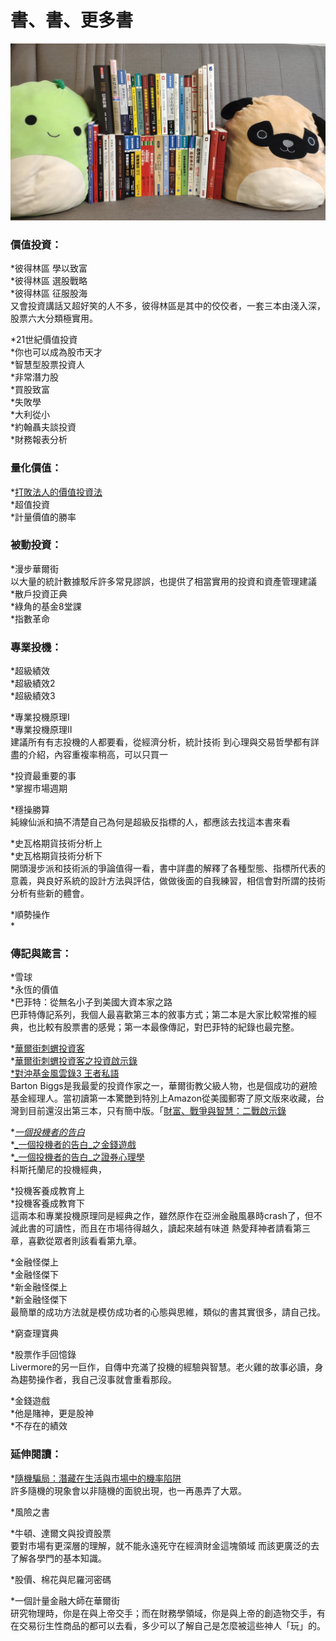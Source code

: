 # 書、書、更多書

![&#x4E0B;&#x9762;&#x63A8;&#x7684;&#x66F8;&#x6211;&#x6BCF;&#x4E00;&#x672C;&#x90FD;&#x6709;&#x8CB7;&#x4E14;&#x6709;&#x770B;&#x5B8C;&#xFF0C;&#x6709;&#x4E9B;&#x66F8;&#x64FA;&#x516C;&#x53F8;&#x6240;&#x4EE5;&#x6C92;&#x6CD5;&#x7167;&#x5168;&#x90E8;](../.gitbook/assets/img_20191110_104654.jpg)

### 價值投資： 

\*彼得林區 學以致富  
\*彼得林區 選股戰略  
\*彼得林區 征服股海  
又會投資講話又超好笑的人不多，彼得林區是其中的佼佼者，一套三本由淺入深，股票六大分類極實用。  
  
\*21世紀價值投資  
\*你也可以成為股市天才  
\*智慧型股票投資人  
\*非常潛力股  
\*買股致富  
\*失敗學  
\*大利從小  
\*約翰聶夫談投資  
\*財務報表分析

### 量化價值：

\*[打敗法人的價值投資法](https://www.books.com.tw/products/0010824984)  
\*超值投資  
\*計量價值的勝率

### 被動投資：

\*漫步華爾街  
以大量的統計數據駁斥許多常見謬誤，也提供了相當實用的投資和資產管理建議  
\*散戶投資正典  
\*綠角的基金8堂課  
\*指數革命

### 專業投機： 

\*超級績效  
\*超級績效2  
\*超級績效3  
  
\*專業投機原理I  
\*專業投機原理II  
建議所有有志投機的人都要看，從經濟分析，統計技術 到心理與交易哲學都有詳盡的介紹，內容重複率稍高，可以只買一  
  
\*投資最重要的事  
\*掌握市場週期  
  
\*穩操勝算  
純線仙派和搞不清楚自己為何是超級反指標的人，都應該去找這本書來看  
  
\*史瓦格期貨技術分析上  
\*史瓦格期貨技術分析下   
開頭漫步派和技術派的爭論值得一看，書中詳盡的解釋了各種型態、指標所代表的意義，與良好系統的設計方法與評估，做做後面的自我練習，相信會對所謂的技術分析有些新的體會。  
  
\*順勢操作  
\*

### 傳記與箴言： 

\*雪球  
\*永恆的價值  
\*巴菲特：從無名小子到美國大資本家之路  
巴菲特傳記系列，我個人最喜歡第三本的敘事方式；第二本是大家比較常推的經典，也比較有股票書的感覺；第一本最像傳記，對巴菲特的紀錄也最完整。  
  
\*[華爾街刺蝟投資客](https://search.books.com.tw/redirect/move/key/Barton+Biggs/area/mid/item/0010837210/page/1/idx/2/cat/001/pdf/1)  
\*[華爾街刺蝟投資客之投資啟示錄](https://search.books.com.tw/redirect/move/key/Barton+Biggs/area/mid/item/0010805713/page/1/idx/5/cat/001/pdf/1)  
[\*對沖基金風雲錄3 王者私語](https://search.books.com.tw/redirect/move/key/Barton+Biggs+%E7%8E%8B%E8%80%85%E7%A7%81%E8%AA%9E/area/mid/item/CN11049741/page/1/idx/7/cat/CN1/pdf/0/fm/1/stem/2)  
Barton Biggs是我最愛的投資作家之一，華爾街教父級人物，也是個成功的避險基金經理人。當初讀第一本驚艷到特別上Amazon從美國郵寄了原文版來收藏，台灣到目前還沒出第三本，只有簡中版。「[財富、戰爭與智慧：二戰啟示錄](https://search.books.com.tw/redirect/move/key/Barton+Biggs/area/mid/item/0010783377/page/1/idx/3/cat/001/pdf/1)  
  
\*[_一個投機者的告白_](https://search.books.com.tw/redirect/move/key/%E4%B8%80%E5%80%8B%E6%8A%95%E6%A9%9F%E8%80%85%E7%9A%84%E5%91%8A%E7%99%BD/area/mid/item/0010777884/page/1/idx/1/cat/001/pdf/1)  
\*[_一個投機者的告白_之金錢遊戲](https://search.books.com.tw/redirect/move/key/%E4%B8%80%E5%80%8B%E6%8A%95%E6%A9%9F%E8%80%85%E7%9A%84%E5%91%8A%E7%99%BD/area/mid/item/0010777864/page/1/idx/4/cat/001/pdf/1)  
\*[_一個投機者的告白_之證券心理學](https://search.books.com.tw/redirect/move/key/%E4%B8%80%E5%80%8B%E6%8A%95%E6%A9%9F%E8%80%85%E7%9A%84%E5%91%8A%E7%99%BD/area/mid/item/0010777871/page/1/idx/5/cat/001/pdf/1)  
科斯托蘭尼的投機經典，

\*投機客養成教育上  
\*投機客養成教育下  
這兩本和專業投機原理同是經典之作，雖然原作在亞洲金融風暴時crash了，但不減此書的可讀性，而且在市場待得越久，讀起來越有味道 熱愛拜神者請看第三章，喜歡從眾者則該看看第九章。  
  
\*金融怪傑上  
\*金融怪傑下  
\*新金融怪傑上  
\*新金融怪傑下  
最簡單的成功方法就是模仿成功者的心態與思維，類似的書其實很多，請自己找。  
  
\*窮查理寶典  
  
\*股票作手回憶錄  
Livermore的另一巨作，自傳中充滿了投機的經驗與智慧。老火雞的故事必讀，身為趨勢操作者，我自己沒事就會重看那段。  
  
\*金錢遊戲  
\*他是賭神，更是股神  
\*不存在的績效

### 延伸閱讀： 

\*[隨機騙局：潛藏在生活與市場中的機率陷阱](https://search.books.com.tw/redirect/move/key/Barton+Biggs/area/mid/item/0010636642/page/1/idx/6/cat/001/pdf/1)  
許多隨機的現象會以非隨機的面貌出現，也一再愚弄了大眾。  
  
\*風險之書  
  
\*牛頓、達爾文與投資股票  
要對市場有更深層的理解，就不能永遠死守在經濟財金這塊領域 而該更廣泛的去了解各學門的基本知識。  
  
\*股價、棉花與尼羅河密碼  
  
\*一個計量金融大師在華爾街  
研究物理時，你是在與上帝交手；而在財務學領域，你是與上帝的創造物交手，有在交易衍生性商品的都可以去看，多少可以了解自己是怎麼被這些神人「玩」的。

